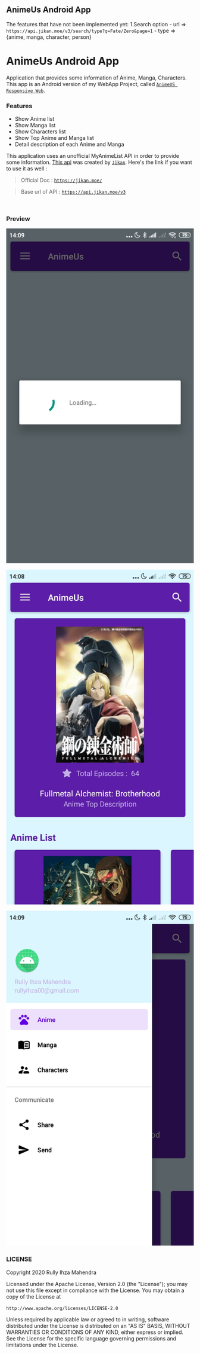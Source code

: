 ## **AnimeUs Android App**

The features that have not been implemented yet:
 1.Search option
    - url => `https://api.jikan.moe/v3/search/type?q=Fate/Zero&page=1`
    - type => {anime, manga, character, person}


# **AnimeUs Android App**

Application that provides some information of Anime, Manga, Characters. This app is an Android version of my WebApp Project, called [`AnimeUS Responsive Web`](https://github.com/rllyhz/anime-us-responsive-web).

### Features

- Show Anime list
- Show Manga list
- Show Characters list
- Show Top Anime and Manga list
- Detail description of each Anime and Manga

This application uses an unofficial MyAnimeList API in order to provide some information.
[This api](https://api.jikan.moe/v3) was created by [`Jikan`](https://github.com/jikan-me/jikan).
Here's the link if you want to use it as well :

> Official Doc :  [`https://jikan.moe/`](https://jikan.moe/)

> Base url of API :  [`https://api.jikan.moe/v3`](https://api.jikan.moe/v3)

<br>


### Preview

![Preview 1](images/preview-3.jpg)

![Preview 2](images/preview-1.jpg)

![Preview 3](images/preview-2.jpg)


### LICENSE

Copyright 2020 Rully Ihza Mahendra

Licensed under the Apache License, Version 2.0 (the "License");
you may not use this file except in compliance with the License.
You may obtain a copy of the License at

    http://www.apache.org/licenses/LICENSE-2.0

Unless required by applicable law or agreed to in writing, software
distributed under the License is distributed on an "AS IS" BASIS,
WITHOUT WARRANTIES OR CONDITIONS OF ANY KIND, either express or implied.
See the License for the specific language governing permissions and
limitations under the License.
